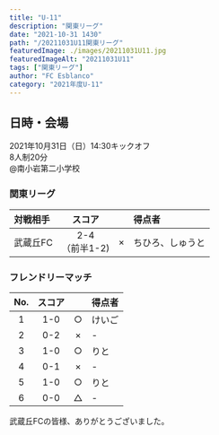 ```yaml
---
title: "U-11"
description: "関東リーグ"
date: "2021-10-31 1430"
path: "/20211031U11関東リーグ"
featuredImage: ./images/20211031U11.jpg
featuredImageAlt: "20211031U11"
tags: ["関東リーグ"]
author: "FC Esblanco"
category: "2021年度U-11"
---
```


## 日時・会場

2021年10月31日（日）14:30キックオフ   
8人制20分   
@南小岩第二小学校

### 関東リーグ

|  対戦相手       | スコア|   | 得点者  |
|:--------------|:----:|:-:|:--------|
| 武蔵丘FC | 2-4<br>（前半1-2) | × |ちひろ、しゅうと|

### フレンドリーマッチ

| No.| スコア |   | 得点者  |
|:--:|:------:|:-:|:--------|
| 1  | 1-0    | ○ |けいご |
| 2  | 0-2    | × |- |
| 3  | 1-0    | ○ |りと |
| 4  | 0-1    | × |- |
| 5  | 1-0    | ○ |りと |
| 6  | 0-0    | △ |- |

武蔵丘FCの皆様、ありがとうございました。
